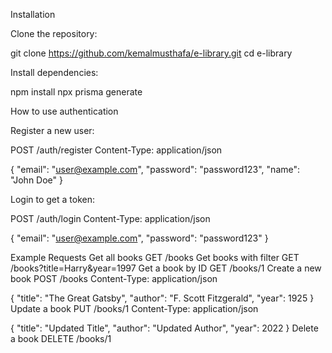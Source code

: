 Installation

Clone the repository:

git clone https://github.com/kemalmusthafa/e-library.git
cd e-library

Install dependencies:

npm install
npx prisma generate

How to use authentication

Register a new user:

POST /auth/register
Content-Type: application/json

{
  "email": "user@example.com",
  "password": "password123",
  "name": "John Doe"
}

Login to get a token:

POST /auth/login
Content-Type: application/json

{
  "email": "user@example.com",
  "password": "password123"
}

Example Requests
Get all books
GET /books
Get books with filter
GET /books?title=Harry&year=1997
Get a book by ID
GET /books/1
Create a new book
POST /books
Content-Type: application/json

{
  "title": "The Great Gatsby",
  "author": "F. Scott Fitzgerald",
  "year": 1925
}
Update a book
PUT /books/1
Content-Type: application/json

{
  "title": "Updated Title",
  "author": "Updated Author",
  "year": 2022
}
Delete a book
DELETE /books/1

